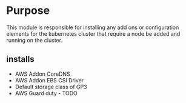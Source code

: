 # Purpose
This module is responsible for installing any add ons or configuration elements for the
kubernetes cluster that require a node be added and running on the cluster.


## installs

- AWS Addon CoreDNS
- AWS Addon EBS CSI Driver
- Default storage class of GP3
- AWS Guard duty - TODO